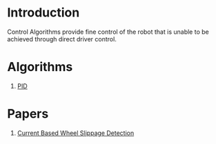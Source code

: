 # Introduction #

Control Algorithms provide fine control of the robot that is unable to be achieved through direct driver control.

# Algorithms #
  1. [PID](PID.md)

# Papers #
  1. [Current Based Wheel Slippage Detection](http://www-personal.umich.edu/~johannb/Papers/paper107.pdf)